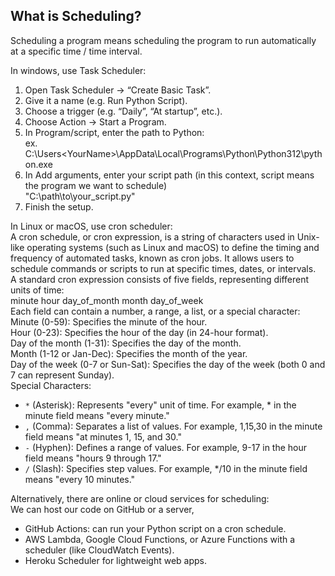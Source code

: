 ## What is Scheduling?  
Scheduling a program means scheduling the program to run automatically at a specific time / time interval.  

In windows, use Task Scheduler:  
1. Open Task Scheduler → “Create Basic Task”.  
2. Give it a name (e.g. Run Python Script).  
3. Choose a trigger (e.g. “Daily”, “At startup”, etc.).  
4. Choose Action → Start a Program.  
5. In Program/script, enter the path to Python:  
ex. C:\Users\<YourName>\AppData\Local\Programs\Python\Python312\python.exe  
6. In Add arguments, enter your script path (in this context, script means the program we want to schedule)  
"C:\path\to\your_script.py"  
7. Finish the setup.

In Linux or macOS, use cron scheduler:  
A cron schedule, or cron expression, is a string of characters used in Unix-like operating systems (such as Linux and macOS) to define the timing and frequency of automated tasks, known as cron jobs. It allows users to schedule commands or scripts to run at specific times, dates, or intervals.  
A standard cron expression consists of five fields, representing different units of time:  
minute hour day_of_month month day_of_week  
Each field can contain a number, a range, a list, or a special character:  
Minute (0-59): Specifies the minute of the hour.  
Hour (0-23): Specifies the hour of the day (in 24-hour format).  
Day of the month (1-31): Specifies the day of the month.  
Month (1-12 or Jan-Dec): Specifies the month of the year.  
Day of the week (0-7 or Sun-Sat): Specifies the day of the week (both 0 and 7 can represent Sunday).  
Special Characters:  
- `*` (Asterisk): Represents "every" unit of time. For example, * in the minute field means "every minute."  
- `,` (Comma): Separates a list of values. For example, 1,15,30 in the minute field means "at minutes 1, 15, and 30."  
- `-` (Hyphen): Defines a range of values. For example, 9-17 in the hour field means "hours 9 through 17."  
- `/` (Slash): Specifies step values. For example, */10 in the minute field means "every 10 minutes."
  
Alternatively, there are online or cloud services for scheduling:  
We can host our code on GitHub or a server,  
- GitHub Actions: can run your Python script on a cron schedule.  
- AWS Lambda, Google Cloud Functions, or Azure Functions with a scheduler (like CloudWatch Events).  
- Heroku Scheduler for lightweight web apps.



